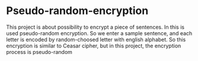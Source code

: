 # Pseudo-random-encryption
This project is about possibility to encrypt a piece of sentences. In this is used pseudo-random encryption. So we enter a sample sentence, and each letter is encoded by random-choosed letter with english alphabet. So this encryption is similar to Ceasar cipher, but in this project, the encryption process is pseudo-random
